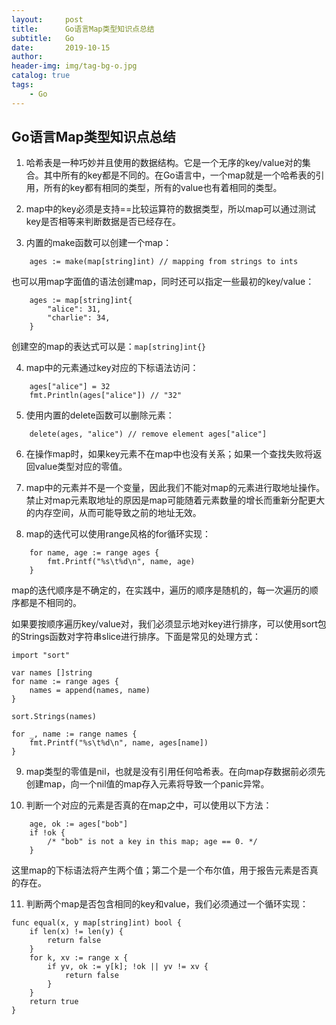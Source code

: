 ```yaml
---
layout:     post
title:      Go语言Map类型知识点总结
subtitle:   Go
date:       2019-10-15
author:     
header-img: img/tag-bg-o.jpg
catalog: true
tags:
    - Go
---
```


## Go语言Map类型知识点总结

1. 哈希表是一种巧妙并且使用的数据结构。它是一个无序的key/value对的集合。其中所有的key都是不同的。在Go语言中，一个map就是一个哈希表的引用，所有的key都有相同的类型，所有的value也有着相同的类型。

2. map中的key必须是支持==比较运算符的数据类型，所以map可以通过测试key是否相等来判断数据是否已经存在。

3. 内置的make函数可以创建一个map：
```
    ages := make(map[string]int) // mapping from strings to ints
```

也可以用map字面值的语法创建map，同时还可以指定一些最初的key/value：
```
    ages := map[string]int{
        "alice": 31,
        "charlie": 34,
    }
```

创建空的map的表达式可以是：```map[string]int{}```

4. map中的元素通过key对应的下标语法访问：
```
    ages["alice"] = 32
    fmt.Println(ages["alice"]) // "32"
```

5. 使用内置的delete函数可以删除元素：
```
    delete(ages, "alice") // remove element ages["alice"]
```

6. 在操作map时，如果key元素不在map中也没有关系；如果一个查找失败将返回value类型对应的零值。

7. map中的元素并不是一个变量，因此我们不能对map的元素进行取地址操作。禁止对map元素取地址的原因是map可能随着元素数量的增长而重新分配更大的内存空间，从而可能导致之前的地址无效。

8. map的迭代可以使用range风格的for循环实现：
```
    for name, age := range ages {
        fmt.Printf("%s\t%d\n", name, age)
    }
```

map的迭代顺序是不确定的，在实践中，遍历的顺序是随机的，每一次遍历的顺序都是不相同的。

如果要按顺序遍历key/value对，我们必须显示地对key进行排序，可以使用sort包的Strings函数对字符串slice进行排序。下面是常见的处理方式：
```
import "sort"

var names []string
for name := range ages {
    names = append(names, name)
}

sort.Strings(names)

for _, name := range names {
    fmt.Printf("%s\t%d\n", name, ages[name])
}
```

9. map类型的零值是nil，也就是没有引用任何哈希表。在向map存数据前必须先创建map，向一个nil值的map存入元素将导致一个panic异常。


10. 判断一个对应的元素是否真的在map之中，可以使用以下方法：
```
    age, ok := ages["bob"]
    if !ok {
        /* "bob" is not a key in this map; age == 0. */
    }
```

这里map的下标语法将产生两个值；第二个是一个布尔值，用于报告元素是否真的存在。

11. 判断两个map是否包含相同的key和value，我们必须通过一个循环实现：
```
func equal(x, y map[string]int) bool {
    if len(x) != len(y) {
        return false
    }
    for k, xv := range x {
        if yv, ok := y[k]; !ok || yv != xv {
            return false
        }
    }
    return true
}
```


